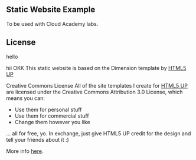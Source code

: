 Static Website Example
----------------------

To be used with Cloud Academy labs.


License
----------------------
hello

hii
OKK 
This static website is based on the Dimension template by [HTML5 UP](https://html5up.net/)

Creative Commons License
All of the site templates I create for [HTML5 UP](https://html5up.net/) are licensed under the Creative Commons Attribution 3.0 License, which means you can:
 - Use them for personal stuff
 - Use them for commercial stuff
 - Change them however you like


... all for free, yo. In exchange, just give HTML5 UP credit for the design and tell your friends about it :)

More info [here](https://html5up.net/license).
